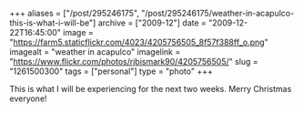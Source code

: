 +++
aliases = ["/post/295246175", "/post/295246175/weather-in-acapulco-this-is-what-i-will-be"]
archive = ["2009-12"]
date = "2009-12-22T16:45:00"
image = "https://farm5.staticflickr.com/4023/4205756505_8f57f388ff_o.png"
imagealt = "weather in acapulco"
imagelink = "https://www.flickr.com/photos/rjbismark90/4205756505/"
slug = "1261500300"
tags = ["personal"]
type = "photo"
+++

This is what I will be experiencing for the next two weeks. Merry Christmas
everyone!

